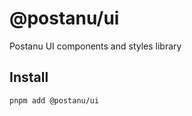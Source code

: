 # @postanu/ui

Postanu UI components and styles library

## Install

```sh
pnpm add @postanu/ui
```
